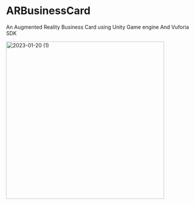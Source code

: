 # ARBusinessCard
An Augmented Reality Business Card using Unity Game engine And Vuforia SDK


<img width="430" alt="2023-01-20 (1)" src="https://user-images.githubusercontent.com/111975032/213845376-aa93dce7-ef22-464b-b8fc-c2fd9cfc2379.png">
